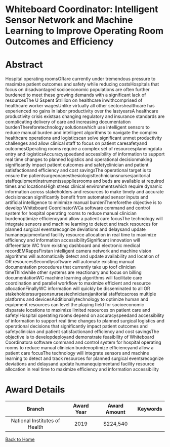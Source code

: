 
Whiteboard Coordinator: Intelligent Sensor Network and Machine Learning to Improve Operating Room Outcomes and Efficiency
=========================================================================================================================

# Abstract


Hospital operating roomsORare currently under tremendous pressure to maximize patient outcomes and safety while reducing costsHospitals that focus on disadvantaged socioeconomic populations are often further burdened to meet these growing demands with a significant lack of resourcesThe U Sspent $trillion on healthcare inwithcomprised of healthcare worker wagesUnlike virtually all other sectorshealthcare has experienced no gains in labor productivity over the lastyearsA healthcare productivity crisis existsas changing regulatory and insurance standards are complicating delivery of care and increasing documentation burdenThereforetechnology solutionswhich use intelligent sensors to reduce manual burden and intelligent algorithms to navigate the complex healthcare operations and logisticscan solve significant unmet productivity challenges and allow clinical staff to focus on patient caresafetyand outcomesOperating rooms require a complex set of resourcesplanningdata entry and logisticsAccuracyspeedand accessibility of information to support real time changes to planned logistics and operational decisionmaking significantly impact patient outcomes and safetyclinician and patient satisfactionand efficiency and cost savingsThe operational target is to ensure the patientsurgeonanesthesiologisttechniciansnursesjanitorial staffequipmentinstrumentssuppliesrooms and beds are available at required times and locationsHigh stress clinical environmentswhich require dynamic information across stakeholders and resources to make timely and accurate decisionscan significantly benefit from automated sensor inputs and artificial intelligence to minimize manual burdenThereforethe objective is to develop Whiteboard CoordinatorWCa software command and control system for hospital operating rooms to reduce manual clinician burdenoptimize efficiencyand allow a patient care focusThe technology will integrate sensors and machine learning to detect and track resources for planned surgical eventsrecognize deviations and delaysand update humanequipmentand facility resource allocation in real time to maximize efficiency and information accessibilitySignificant innovation will differentiate WC from existing dashboard and electronic medical recordEMRappsFirstan intelligent camera network and machine vision algorithms will automatically detect and update availability and location of OR resourcesSecondlysoftware will automate existing manual documentation procedures that currently take up toof clinician timeThirdwhile other systems are reactionary and focus on billing documentationWC machine learning algorithms will facilitate care coordination and parallel workflow to maximize efficient and resource allocationFinallyWC information will quickly be disseminated to all OR stakeholderssurgeonsnursestechniciansjanitorial staffetcacross multiple platforms and devicesAdditionallytechnology to optimize human and equipment resources can level the playing field for socioeconomic disparate locations to maximize limited resources on patient care and safety!Hospital operating rooms depend on accuracyspeedand accessibility of information to support real time changes to planned surgical logistics and operational decisions that significantly impact patient outcomes and safetyclinician and patient satisfactionand efficiency and cost savingsThe objective is to developdeployand demonstrate feasibility of Whiteboard Coordinatora software command and control system for hospital operating rooms to reduce manual clinician burdenoptimize efficiencyand allow a patient care focusThe technology will integrate sensors and machine learning to detect and track resources for planned surgical eventsrecognize deviations and delaysand update humanequipmentand facility resource allocation in real time to maximize efficiency and information accessibility  

# Award Details

|Branch|Award Year|Award Amount|Keywords|
| :---: | :---: | :---: | :---: |
|National Institutes of Health|2019|$224,540||
  
  


[Back to Home](https://github.com/chrischow/dod_sbir_awards/Reports/JH/#2459)